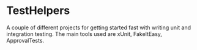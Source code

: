 # TestHelpers
A couple of different projects for getting started fast with writing unit and integration testing. The main tools used are xUnit, FakeItEasy, ApprovalTests.
